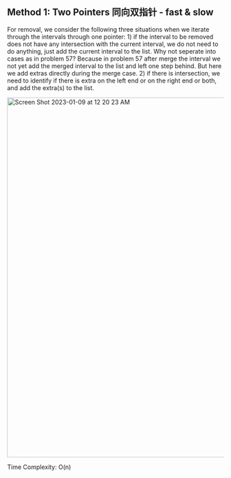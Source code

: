 ## Method 1: Two Pointers 同向双指针 - fast & slow

For removal, we consider the following three situations when we iterate through the intervals through one pointer: 1) if the interval to be removed does not have any intersection with the current interval, we do not need to do anything, just add the current interval to the list. Why not seperate into cases as in problem 57? Because in problem 57 after merge the interval we not yet add the merged interval to the list and left one step behind. But here we add extras directly during the merge case. 2) if there is intersection, we need to identify if there is extra on the left end or on the right end or both, and add the extra(s) to the list.

<img width="837" alt="Screen Shot 2023-01-09 at 12 20 23 AM" src="https://user-images.githubusercontent.com/106039830/211250611-36918581-3f81-4bec-9393-cf7ed1d6f631.png">

Time Complexity: O(n)

